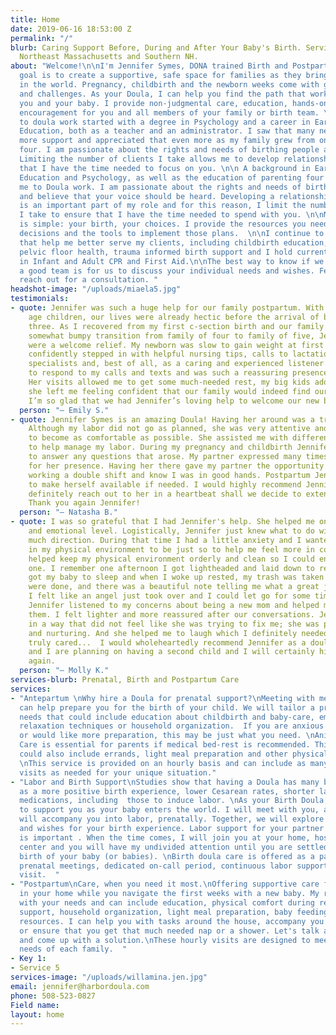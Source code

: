 ```yaml
---
title: Home
date: 2019-06-16 18:53:00 Z
permalink: "/"
blurb: Caring Support Before, During and After Your Baby's Birth. Serving Boston,
  Northeast Massachusetts and Southern NH.
about: "Welcome!\n\nI'm Jennifer Symes, DONA trained Birth and Postpartum Doula. My
  goal is to create a supportive, safe space for families as they bring a new baby
  in the world. Pregnancy, childbirth and the newborn weeks come with great joy, transitions
  and challenges. As your Doula, I can help you find the path that works best for
  you and your baby. I provide non-judgmental care, education, hands-on support and
  encouragement for you and all members of your family or birth team. \n\nMy road
  to doula work started with a degree in Psychology and a career in Early Childhood
  Education, both as a teacher and an administrator. I saw that many new parents needed
  more support and appreciated that even more as my family grew from one child to
  four. I am passionate about the rights and needs of birthing people and new families.
  Limiting the number of clients I take allows me to develop relationships and ensure
  that I have the time needed to focus on you. \n\n A background in Early Childhood
  Education and Psychology, as well as the education of parenting four children, lead
  me to Doula work. I am passionate about the rights and needs of birthing people
  and believe that your voice should be heard. Developing a relationship with families
  is an important part of my role and for this reason, I limit the number of clients
  I take to ensure that I have the time needed to spend with you. \n\nMy philosophy
  is simple: your birth, your choices. I provide the resources you need to make informed
  decisions and the tools to implement those plans.  \n\nI continue to take workshops
  that help me better serve my clients, including childbirth education, breastfeeding,
  pelvic floor health, trauma informed birth support and I hold current certifications
  in Infant and Adult CPR and First Aid.\n\nThe best way to know if we would make
  a good team is for us to discuss your individual needs and wishes. Feel free to
  reach out for a consultation. "
headshot-image: "/uploads/miaela5.jpg"
testimonials:
- quote: Jennifer was such a huge help for our family postpartum. With two school
    age children, our lives were already hectic before the arrival of baby number
    three. As I recovered from my first c-section birth and our family navigated the
    somewhat bumpy transition from family of four to family of five, Jennifer’s visits
    were a welcome relief. My newborn was slow to gain weight at first and Jennifer
    confidently stepped in with helpful nursing tips, calls to lactation and other
    specialists and, best of all, as a caring and experienced listener. She was quick
    to respond to my calls and texts and was such a reassuring presence in our home.
    Her visits allowed me to get some much-needed rest, my big kids adore her, and
    she left me feeling confident that our family would indeed find our new normal.
    I’m so glad that we had Jennifer’s loving help to welcome our new baby!
  person: "— Emily S."
- quote: Jennifer Symes is an amazing Doula! Having her around was a tremendous help.
    Although my labor did not go as planned, she was very attentive and helped me
    to become as comfortable as possible. She assisted me with different techniques
    to help manage my labor. During my pregnancy and childbirth Jennifer was available
    to answer any questions that arose. My partner expressed many times being grateful
    for her presence. Having her there gave my partner the opportunity to rest after
    working a double shift and know I was in good hands. Postpartum Jennifer continues
    to make herself available if needed. I would highly recommend Jennifer and would
    definitely reach out to her in a heartbeat shall we decide to extend our family.
    Thank you again Jennifer!
  person: "— Natasha B."
- quote: I was so grateful that I had Jennifer's help. She helped me on a pragmatic
    and emotional level. Logistically, Jennifer just knew what to do without needing
    much direction. During that time I had a little anxiety and I wanted everything
    in my physical environment to be just so to help me feel more in control... Jennifer
    helped keep my physical environment orderly and clean so I could enjoy my little
    one. I remember one afternoon I got lightheaded and laid down to rest. Jennifer
    got my baby to sleep and when I woke up rested, my trash was taken out, my dishes
    were done, and there was a beautiful note telling me what a great job I was doing.
    I felt like an angel just took over and I could let go for some time. Emotionally,
    Jennifer listened to my concerns about being a new mom and helped me to process
    them. I felt lighter and more reassured after our conversations. Jennifer listened
    in a way that did not feel like she was trying to fix me; she was present, accepting,
    and nurturing. And she helped me to laugh which I definitely needed. Jennifer
    truly cared...  I would wholeheartedly recommend Jennifer as a doula. My husband
    and I are planning on having a second child and I will certainly hire Jennifer
    again.
  person: "— Molly K."
services-blurb: Prenatal, Birth and Postpartum Care
services:
- "Antepartum \nWhy hire a Doula for prenatal support?\nMeeting with me prenatally
  can help prepare you for the birth of your child. We will tailor a program to your
  needs that could include education about childbirth and baby-care, emotional readiness,
  relaxation techniques or household organization.  If you are anxious about labor
  or would like more preparation, this may be just what you need. \nAnitpartum Doula
  Care is essential for parents if medical bed-rest is recommended. This type of support
  could also include errands, light meal preparation and other physical comfort measures.
  \nThis service is provided on an hourly basis and can include as many or as few
  visits as needed for your unique situation."
- "Labor and Birth Support\nStudies show that having a Doula has many benefits, such
  as a more positive birth experience, lower Cesarean rates, shorter labors and less
  medications, including  those to induce labor. \nAs your Birth Doula, my role is
  to support you as your baby enters the world. I will meet with you, and anyone who
  will accompany you into labor, prenatally. Together, we will explore your needs
  and wishes for your birth experience. Labor support for your partner or other companion
  is important . When the time comes, I will join you at your home, hospital or birth
  center and you will have my undivided attention until you are settled after the
  birth of your baby (or babies). \nBirth doula care is offered as a package including
  prenatal meetings, dedicated on-call period, continuous labor support and a postpartum
  visit.  "
- "Postpartum\nCare, when you need it most.\nOffering supportive care for new parents
  in your home while you navigate the first weeks with a new baby. My role varies
  with your needs and can include education, physical comfort during recovery, emotional
  support, household organization, light meal preparation, baby feeding and newborn
  resources. I can help you with tasks around the house, accompany you to an appointment
  or ensure that you get that much needed nap or a shower. Let's talk about your needs
  and come up with a solution.\nThese hourly visits are designed to meet the unique
  needs of each family.  "
- Key 1: 
- Service 5
services-image: "/uploads/willamina.jen.jpg"
email: jennifer@harbordoula.com
phone: 508-523-0827
Field name: 
layout: home
---
```


